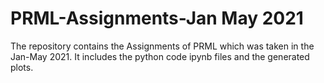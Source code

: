 # PRML-Assignments-Jan May 2021
The repository contains the Assignments of PRML which was taken in the Jan-May 2021. It includes the python code ipynb files and the generated plots.
